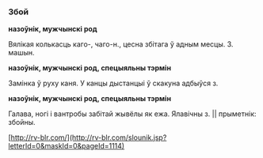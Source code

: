 ### Збой
**назоўнік, мужчынскі род**

Вялікая колькасць каго-, чаго-н., цесна збітага ў адным месцы. З. машын.

**назоўнік, мужчынскі род, спецыяльны тэрмін**

Замінка ў руху каня. У канцы дыстанцыі ў скакуна адбыўся з.

**назоўнік, мужчынскі род, спецыяльны тэрмін**

Галава, ногі і вантробы забітай жывёлы як ежа. Ялавічны з. || прыметнік: збойны.

<a rel="author">[http://rv-blr.com/](http://rv-blr.com/slounik.jsp?letterId=0&maskId=0&pageId=1114)</a>
